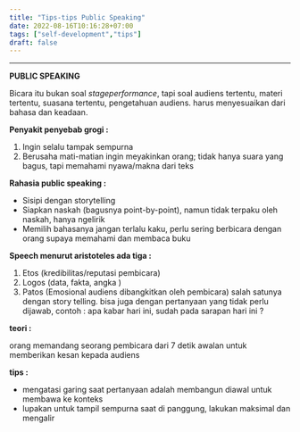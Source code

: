 ```yaml
---
title: "Tips-tips Public Speaking"
date: 2022-08-16T10:16:28+07:00
tags: ["self-development","tips"]
draft: false
---
```

---
**PUBLIC SPEAKING**

Bicara itu bukan soal *stageperformance*, tapi soal audiens tertentu, materi tertentu, suasana tertentu, pengetahuan audiens. harus menyesuaikan dari bahasa dan keadaan.

**Penyakit penyebab grogi :**

1. Ingin selalu tampak sempurna
2. Berusaha mati-matian ingin meyakinkan orang; tidak hanya suara yang bagus, tapi memahami nyawa/makna dari teks   

**Rahasia public speaking :**

- Sisipi dengan storytelling
- Siapkan naskah (bagusnya point-by-point), namun tidak terpaku oleh naskah, hanya ngelirik
- Memilih bahasanya jangan terlalu kaku, perlu sering berbicara dengan orang supaya memahami dan membaca buku

**Speech menurut aristoteles ada tiga :**

1. Etos (kredibilitas/reputasi pembicara)
2. Logos (data, fakta, angka )
3. Patos (Emosional audiens dibangkitkan oleh pembicara) salah satunya dengan story telling. bisa juga dengan pertanyaan yang tidak perlu dijawab, contoh : apa kabar hari ini, sudah pada sarapan hari ini ?

**teori :**

orang memandang seorang pembicara dari 7 detik awalan untuk memberikan kesan kepada audiens 

**tips :**

- mengatasi garing saat pertanyaan adalah membangun diawal untuk membawa ke konteks
- lupakan untuk tampil sempurna saat di panggung, lakukan maksimal dan mengalir 
